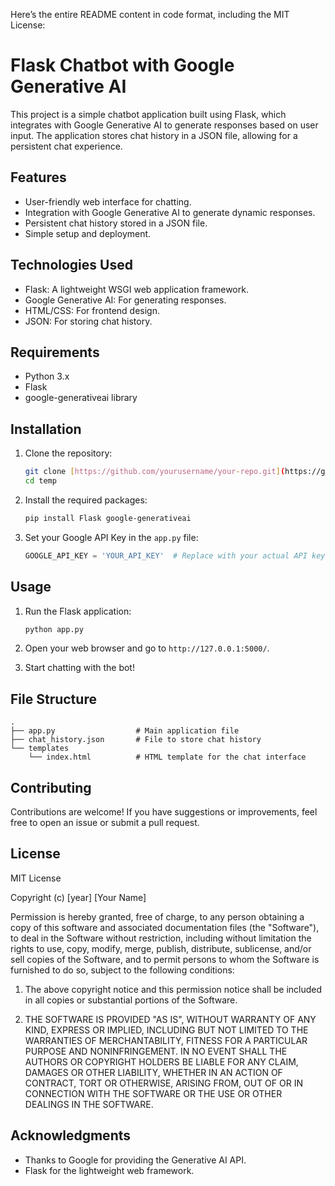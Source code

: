 Here’s the entire README content in code format, including the MIT License:

# Flask Chatbot with Google Generative AI

This project is a simple chatbot application built using Flask, which integrates with Google Generative AI to generate responses based on user input. The application stores chat history in a JSON file, allowing for a persistent chat experience.

## Features

- User-friendly web interface for chatting.
- Integration with Google Generative AI to generate dynamic responses.
- Persistent chat history stored in a JSON file.
- Simple setup and deployment.

## Technologies Used

- Flask: A lightweight WSGI web application framework.
- Google Generative AI: For generating responses.
- HTML/CSS: For frontend design.
- JSON: For storing chat history.

## Requirements

- Python 3.x
- Flask
- google-generativeai library

## Installation

1. Clone the repository:

   ```bash
   git clone [https://github.com/yourusername/your-repo.git](https://github.com/prakriti16/temp.git)
   cd temp
   ```

2. Install the required packages:

   ```bash
   pip install Flask google-generativeai
   ```

3. Set your Google API Key in the `app.py` file:

   ```python
   GOOGLE_API_KEY = 'YOUR_API_KEY'  # Replace with your actual API key
   ```

## Usage

1. Run the Flask application:

   ```bash
   python app.py
   ```

2. Open your web browser and go to `http://127.0.0.1:5000/`.

3. Start chatting with the bot!

## File Structure

```
.
├── app.py                  # Main application file
├── chat_history.json       # File to store chat history
└── templates
    └── index.html          # HTML template for the chat interface
```

## Contributing

Contributions are welcome! If you have suggestions or improvements, feel free to open an issue or submit a pull request.

## License

MIT License

Copyright (c) [year] [Your Name]

Permission is hereby granted, free of charge, to any person obtaining a copy of this software and associated documentation files (the "Software"), to deal in the Software without restriction, including without limitation the rights to use, copy, modify, merge, publish, distribute, sublicense, and/or sell copies of the Software, and to permit persons to whom the Software is furnished to do so, subject to the following conditions:

1. The above copyright notice and this permission notice shall be included in all copies or substantial portions of the Software.

2. THE SOFTWARE IS PROVIDED "AS IS", WITHOUT WARRANTY OF ANY KIND, EXPRESS OR IMPLIED, INCLUDING BUT NOT LIMITED TO THE WARRANTIES OF MERCHANTABILITY, FITNESS FOR A PARTICULAR PURPOSE AND NONINFRINGEMENT. IN NO EVENT SHALL THE AUTHORS OR COPYRIGHT HOLDERS BE LIABLE FOR ANY CLAIM, DAMAGES OR OTHER LIABILITY, WHETHER IN AN ACTION OF CONTRACT, TORT OR OTHERWISE, ARISING FROM, OUT OF OR IN CONNECTION WITH THE SOFTWARE OR THE USE OR OTHER DEALINGS IN THE SOFTWARE.

## Acknowledgments

- Thanks to Google for providing the Generative AI API.
- Flask for the lightweight web framework.
```
